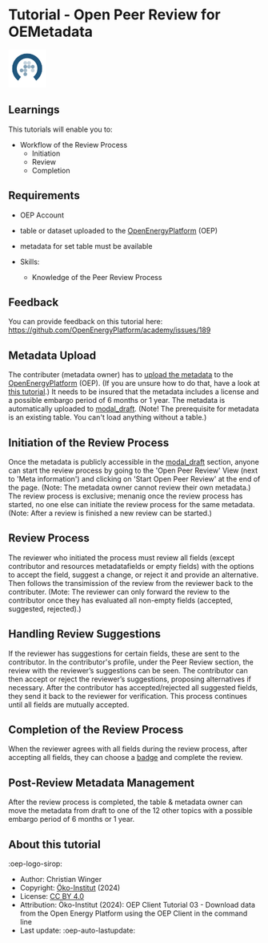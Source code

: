 # Tutorial - Open Peer Review for OEMetadata

<!-- keep img below title and without align="left"  -->
<img src="https://raw.githubusercontent.com/OpenEnergyPlatform/academy/develop/docs/data/img/OEP_logo_2_no_text.svg" alt="OpenEnergy Platform" height="75" width="75" />

## Learnings

This tutorials will enable you to:

- Workflow of the Review Process
	- Initiation
	- Review
	- Completion

## Requirements

- OEP Account 
- table or dataset uploaded to the [OpenEnergyPlatform](https://openenergyplatform.org/) (OEP)
- metadata for set table must be available

- Skills:
	- Knowledge of the Peer Review Process
 
## Feedback 
 
You can provide feedback on this tutorial here: https://github.com/OpenEnergyPlatform/academy/issues/189


## Metadata Upload

The contributer (metadata owner) has to [upload the metadata](https://openenergyplatform.org/dataedit/wizard/) to the [OpenEnergyPlatform](https://openenergyplatform.org/) (OEP). (If you are unsure how to do that, have a look at [this tutorial](https://openenergyplatform.github.io/academy/tutorials/99_other/beginners_guide/#22-create-metadata).) It needs to be insured that the metadata includes a license and a possible embargo period of 6 months or 1 year. The metadata is automatically uploaded to [modal_draft](https://openenergyplatform.org/dataedit/view/model_draft). (Note! The prerequisite for metadata is an existing table. You can't load anything without a table.) 


## Initiation of the Review Process

Once the metadata is publicly accessible in the [modal_draft](https://openenergyplatform.org/dataedit/view/model_draft) section, anyone can start the review process by going to the 'Open Peer Review' View (next to 'Meta information') and clicking on 'Start Open Peer Review' at the end of the page.  (Note: The metadata owner cannot review their own metadata.)
The review process is exclusive; menanig once the review process has started, no one else can initiate the review process for the same metadata. (Note: After a review is finished a new review can be started.)

## Review Process

The reviewer who initiated the process must review all fields (except contributor and resources metadatafields or empty fields) with the options to accept the field, suggest a change, or reject it and provide an alternative. Then follows the transimission of the review from the reviewer back to the contributer. (Mote: The reviewer can only forward the review to the contributor once they has evaluated all non-empty fields (accepted, suggested, rejected).)

## Handling Review Suggestions

If the reviewer has suggestions for certain fields, these are sent to the contributor. In the contributor's profile, under the Peer Review section, the review with the reviewer’s suggestions can be seen. The contributor can then accept or reject the reviewer’s suggestions, proposing alternatives if necessary. After the contributor has accepted/rejected all suggested fields, they send it back to the reviewer for verification. This process continues until all fields are mutually accepted. 

## Completion of the Review Process

When the reviewer agrees with all fields during the review process, after accepting all fields, they can choose a [badge](https://openenergyplatform.github.io/academy/courses/09_peer_review/#how-to-evaluate-and-present-the-review-what-are-badges) and complete the review.

## Post-Review Metadata Management

After the review process is completed, the table & metadata owner can move the metadata from draft to one of the 12 other topics with a possible embargo period of 6 months or 1 year.

## About this tutorial

:oep-logo-sirop:

- Author: Christian Winger
- Copyright: [Öko-Institut](https://www.oeko.de) (2024)
- License: [CC BY 4.0](https://creativecommons.org/licenses/by/4.0/deed.en)
- Attribution: Öko-Institut (2024): OEP Client Tutorial 03 - Download data from the Open Energy Platform using the OEP Client in the command line
- Last update: :oep-auto-lastupdate: